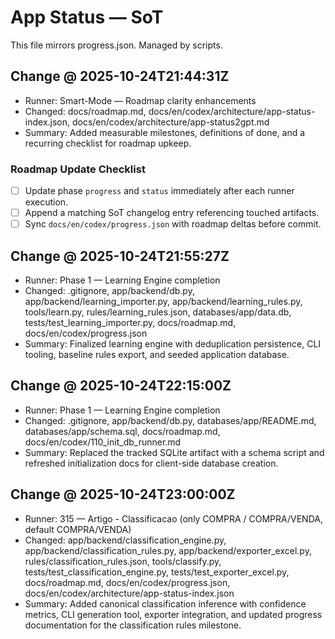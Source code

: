 # App Status — SoT

This file mirrors progress.json. Managed by scripts.

## Change @ 2025-10-24T21:44:31Z
- Runner: Smart-Mode — Roadmap clarity enhancements
- Changed: docs/roadmap.md, docs/en/codex/architecture/app-status-index.json, docs/en/codex/architecture/app-status2gpt.md
- Summary: Added measurable milestones, definitions of done, and a recurring checklist for roadmap upkeep.

### Roadmap Update Checklist
- [ ] Update phase `progress` and `status` immediately after each runner execution.
- [ ] Append a matching SoT changelog entry referencing touched artifacts.
- [ ] Sync `docs/en/codex/progress.json` with roadmap deltas before commit.

## Change @ 2025-10-24T21:55:27Z
- Runner: Phase 1 — Learning Engine completion
- Changed: .gitignore, app/backend/db.py, app/backend/learning_importer.py, app/backend/learning_rules.py, tools/learn.py, rules/learning_rules.json, databases/app/data.db, tests/test_learning_importer.py, docs/roadmap.md, docs/en/codex/progress.json
- Summary: Finalized learning engine with deduplication persistence, CLI tooling, baseline rules export, and seeded application database.

## Change @ 2025-10-24T22:15:00Z
- Runner: Phase 1 — Learning Engine completion
- Changed: .gitignore, app/backend/db.py, databases/app/README.md, databases/app/schema.sql, docs/roadmap.md, docs/en/codex/110_init_db_runner.md
- Summary: Replaced the tracked SQLite artifact with a schema script and refreshed initialization docs for client-side database creation.

## Change @ 2025-10-24T23:00:00Z
- Runner: 315 — Artigo - Classificacao (only COMPRA / COMPRA/VENDA, default COMPRA/VENDA)
- Changed: app/backend/classification_engine.py, app/backend/classification_rules.py, app/backend/exporter_excel.py, rules/classification_rules.json, tools/classify.py, tests/test_classification_engine.py, tests/test_exporter_excel.py, docs/roadmap.md, docs/en/codex/progress.json, docs/en/codex/architecture/app-status-index.json
- Summary: Added canonical classification inference with confidence metrics, CLI generation tool, exporter integration, and updated progress documentation for the classification rules milestone.

